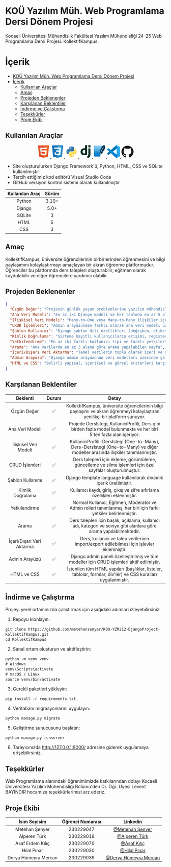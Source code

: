 # KOÜ Yazılım Müh. Web Programlama Dersi Dönem Projesi

Kocaeli Üniversitesi Mühendislik Fakültesi Yazılım Mühendisliği 24-25 Web Programlama Dersi Projesi. KollektifKampus.

# İçerik

- [KOÜ Yazılım Müh. Web Programlama Dersi Dönem Projesi](#koü-yazılım-müh-web-programlama-dersi-dönem-projesi)
- [İçerik](#i̇çerik)
  - [Kullanılan Araçlar](#kullanılan-araçlar)
  - [Amaç](#amaç)
  - [Projeden Beklenenler](#projeden-beklenenler)
  - [Karşılanan Beklentiler](#karşılanan-beklentiler)
  - [İndirme ve Çalıştırma](#i̇ndirme-ve-çalıştırma)
  - [Teşekkürler](#teşekkürler)
  - [Proje Ekibi](#proje-ekibi)

## Kullanılan Araçlar

<p align="center">
  <a href="https://html.spec.whatwg.org/multipage/" target="_blank" rel="noreferrer"> <img src="https://raw.githubusercontent.com/devicons/devicon/master/icons/html5/html5-original.svg" alt="html" width="40" height="40"/> </a>
  <a href="https://www.w3.org/Style/CSS/" target="_blank" rel="noreferrer"> <img src="https://raw.githubusercontent.com/devicons/devicon/master/icons/css3/css3-original.svg" alt="css" width="40" height="40"/> </a>
  <a href="https://www.python.org/" target="_blank" rel="noreferrer"> <img src="https://raw.githubusercontent.com/devicons/devicon/master/icons/python/python-original.svg" alt="python" width="40" height="40"/> </a>
  <a href="https://www.djangoproject.com/" target="_blank" rel="noreferrer"> <img src="https://raw.githubusercontent.com/devicons/devicon/master/icons/django/django-plain.svg" alt="django" width="40" height="40"/> </a>
  <a href="https://www.sqlite.org/" target="_blank" rel="noreferrer"> <img src="https://raw.githubusercontent.com/devicons/devicon/master/icons/sqlite/sqlite-original.svg" alt="sqlite" width="40" height="40"/> </a>
  <a href="https://code.visualstudio.com/" target="_blank" rel="noreferrer"> <img src="https://raw.githubusercontent.com/devicons/devicon/master/icons/vscode/vscode-original.svg" alt="vscode" width="40" height="40"/> </a>
  <a href="https://github.com/" target="_blank" rel="noreferrer"> <img src="https://raw.githubusercontent.com/devicons/devicon/master/icons/github/github-original.svg" alt="github" width="40" height="40"/> </a>
</p>

- Site oluşturulurken Django Framework'ü, Python, HTML, CSS ve SQLite kullanılmıştır
- Tercih ettiğimiz kod editörü Visual Studio Code
- GitHub versiyon kontrol sistemi olarak kullanılmıştır

| Kullanılan Araç | Sürüm |
|:---:|:---:|
| Python | 3.10+ |
| Django | 5.0+ |
| SQLite | 3 |
| HTML | 5 |
| CSS | 3 |

## Amaç

KollektifKampus, üniversite öğrencilerinin birbirlerinden öğrenmesini ve bilgi paylaşımını kolaylaştırmayı amaçlayan bir akran öğrenme platformudur. Öğrenciler bu platformda ders talepleri oluşturabilir, eğitmen olarak kaydolabilir ve diğer öğrencilere yardımcı olabilir.

## Projeden Beklenenler

```json
{
  "Özgün Değer": "Projenin günlük yaşam problemlerine yazılım mühendisliği bakış açısıyla yenilikçi çözüm önermesi",
  "Ana Veri Modeli": "En az iki Django modeli ve her tabloda en az 5 alan bulunması",
  "İlişkisel Veri Modeli": "Many-to-One veya Many-to-Many ilişkiler içermesi",
  "CRUD İşlemleri": "Admin arayüzünden farklı olarak ana veri modeli üzerinde CRUD işlemleri için sayfalar",
  "Şablon Kullanımı": "Django şablon dili özellikleri (değişken, etiket, filtre)",
  "Kimlik Doğrulama": "Sisteme kayıtlı kullanıcıların erişimi, register, login, logout, reset password",
  "Yetkilendirme": "En az iki farklı kullanıcı tipi ve farklı yetkiler",
  "Arama": "Ana verilerde en az 3 alana göre arama yapılabilen sayfa",
  "İçeri/Dışarı Veri Aktarma": "Temel verilerin toplu olarak içeri ve dışarı aktarılabilmesi",
  "Admin Arayüzü": "Django admin arayüzünün veri modelleri üzerinde çalışması",
  "HTML ve CSS": "Belirli yapısal, içeriksel ve görsel kriterleri karşılama"
}
```

## Karşılanan Beklentiler

| Beklenti | Durum | Detay |
|:---:|:---:|:---:|
| Özgün Değer | ✅ | KollektifKampus, üniversite öğrencilerinin bilgi paylaşımı ve akran öğrenmeyi kolaylaştıran yenilikçi bir platform sunuyor. |
| Ana Veri Modeli | ✅ | Projede DersIstegi, KullaniciProfili, Ders gibi birden fazla model bulunmakta ve her biri 5'ten fazla alan içeriyor. |
| İlişkisel Veri Modeli | ✅ | KullaniciProfili-DersIstegi (One-to-Many), Ders-DersIstegi (One-to-Many) ve diğer modeller arasında ilişkiler tanımlanmıştır. |
| CRUD İşlemleri | ✅ | Ders talepleri için ekleme, görüntüleme, güncelleme ve silme işlemleri için özel sayfalar oluşturulmuştur. |
| Şablon Kullanımı | ✅ | Django template language kullanılarak dinamik içerik üretilmiştir. |
| Kimlik Doğrulama | ✅ | Kullanıcı kaydı, giriş, çıkış ve şifre sıfırlama özellikleri eklenmiştir. |
| Yetkilendirme | ✅ | Normal Kullanıcı, Eğitmen, Moderatör ve Admin rolleri tanımlanmış, her biri için farklı yetkiler belirlenmiştir. |
| Arama | ✅ | Ders talepleri için başlık, açıklama, kullanıcı adı, kategori ve seviye gibi alanlara göre arama yapılabilmektedir. |
| İçeri/Dışarı Veri Aktarma | ✅ | Ders, kullanıcı ve talep verilerinin import/export edilebilmesi için işlevler eklenmiştir. |
| Admin Arayüzü | ✅ | Django admin paneli özelleştirilmiş ve tüm modeller için CRUD işlemleri aktif edilmiştir. |
| HTML ve CSS | ✅ | İstenilen tüm HTML yapıları (başlıklar, listeler, tablolar, formlar, div'ler) ve CSS kuralları uygulanmıştır. |

## İndirme ve Çalıştırma

Projeyi yerel ortamınızda çalıştırmak için aşağıdaki adımları izleyebilirsiniz:

1. Repoyu klonlayın:
```
git clone https://github.com/metehansenyer/KOU-YZM212-DjangoProject-KollektifKampus.git
cd KollektifKampus
```

2. Sanal ortam oluşturun ve aktifleştirin:
```
python -m venv venv
# Windows
venv\Scripts\activate
# macOS / Linux
source venv/bin/activate
```

3. Gerekli paketleri yükleyin:
```
pip install -r requirements.txt
```

4. Veritabanı migrasyonlarını uygulayın:
```
python manage.py migrate
```

5. Geliştirme sunucusunu başlatın:
```
python manage.py runserver
```

6. Tarayıcınızda http://127.0.0.1:8000/ adresine giderek uygulamaya erişebilirsiniz.

## Teşekkürler

Web Programlama alanındaki öğrenimimizde katkılarından dolayı Kocaeli Üniversitesi Yazılım Mühendisliği Bölümü'den Dr. Öğr. Üyesi Levent BAYINDIR hocamıza teşekkürlerimizi arz ederiz.

## Proje Ekibi

| İsim Soyisim | Öğrenci Numarası | Linkedin |
|:---:|:---:|:---:|
| Metehan Şenyer | 230229047 | [@Metehan Şenyer](https://www.linkedin.com/in/metehansenyer/) |
| Alperen Türk | 230229019 | [@Alperen Türk](https://www.linkedin.com/in/alperen-t%C3%BCrk-1508b6337/) |
| Asaf Erdem Kılıç | 230229070 | [@Asaf Kılıç](https://www.linkedin.com/in/asaf-k%C4%B1l%C4%B1%C3%A7-4b33bb308/) |
| Hilal Pınar | 230229030 | [@Hilal Pınar](https://www.linkedin.com/in/hilal-p%C4%B1nar-8856b62a0/) |
| Derya Hümeyra Mercan | 230229039 | [@Derya Hümeyra Mercan](https://www.linkedin.com/in/derya-mercan-987952296/) |